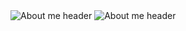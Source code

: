 <picture>
  <source media="(prefers-color-scheme: dark)" srcset="https://media.discordapp.net/attachments/1163013742485831755/1268310072975556648/About_meWhen_Silksong_.png?ex=66abf54d&is=66aaa3cd&hm=9c738e351364a1f8266edb0f6a74bb3f9fe47d0e4b41b719ac1d3d6f8bbc9df9&=&format=webp&quality=lossless&width=1440&height=434">
  <source media="(prefers-color-scheme: light)" srcset="https://media.discordapp.net/attachments/1163013742485831755/1268310511225798848/About_meWhen_Silksong_black.png?ex=66abf5b5&is=66aaa435&hm=4da462e10332e2b0b20cec1e6c7095036c8159f4ab51d74e863d02fbba31a9b6&=&format=webp&quality=lossless&width=1440&height=434">
  <img alt="About me header" src="https://media.discordapp.net/attachments/1163013742485831755/1268310072975556648/About_meWhen_Silksong_.png?ex=66abf54d&is=66aaa3cd&hm=9c738e351364a1f8266edb0f6a74bb3f9fe47d0e4b41b719ac1d3d6f8bbc9df9&=&format=webp&quality=lossless&width=1440&height=434">
</picture>

<picture>
  <source media="(prefers-color-scheme: dark)" srcset="https://media.discordapp.net/attachments/1163013742485831755/1268310050888220783/nocost.png?ex=66abf548&is=66aaa3c8&hm=2b185014683b08d828ba015493fcdbf8c69e336a4b8c5cdaee1617e02659aafb&=&format=webp&quality=lossless&width=1440&height=411">
  <source media="(prefers-color-scheme: light)" srcset="[https://media.discordapp.net/attachments/1163013742485831755/1268310511225798848/About_meWhen_Silksong_black.png?ex=66abf5b5&is=66aaa435&hm=4da462e10332e2b0b20cec1e6c7095036c8159f4ab51d74e863d02fbba31a9b6&=&format=webp&quality=lossless&width=1440&height=434](https://media.discordapp.net/attachments/1163013742485831755/1268310529596981298/nocostblack.png?ex=66abf5ba&is=66aaa43a&hm=86a9ddb766b2bc489bda091a51a79307f65421b87dbbe90dce5e04b2fc3a8707&=&format=webp&quality=lossless&width=1440&height=411)">
  <img alt="About me header" src="https://media.discordapp.net/attachments/1163013742485831755/1268310050888220783/nocost.png?ex=66abf548&is=66aaa3c8&hm=2b185014683b08d828ba015493fcdbf8c69e336a4b8c5cdaee1617e02659aafb&=&format=webp&quality=lossless&width=1440&height=411">
</picture>
